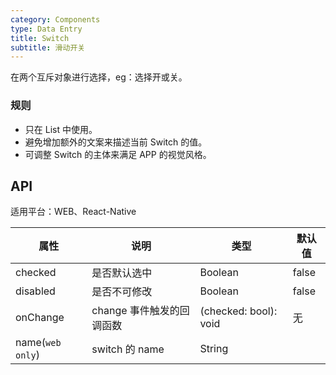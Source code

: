 ```yaml
---
category: Components
type: Data Entry
title: Switch
subtitle: 滑动开关
---
```



在两个互斥对象进行选择，eg：选择开或关。

### 规则
- 只在 List 中使用。
- 避免增加额外的文案来描述当前 Switch 的值。
- 可调整 Switch 的主体来满足 APP 的视觉风格。


## API

适用平台：WEB、React-Native

属性 | 说明 | 类型 | 默认值
----|-----|------|------
| checked    | 是否默认选中    | Boolean       |   false  |
| disabled   | 是否不可修改    | Boolean       |   false  |
| onChange   | change 事件触发的回调函数 | (checked: bool): void |  无  |
| name(`web only`)  | switch 的 name    | String   |      |

